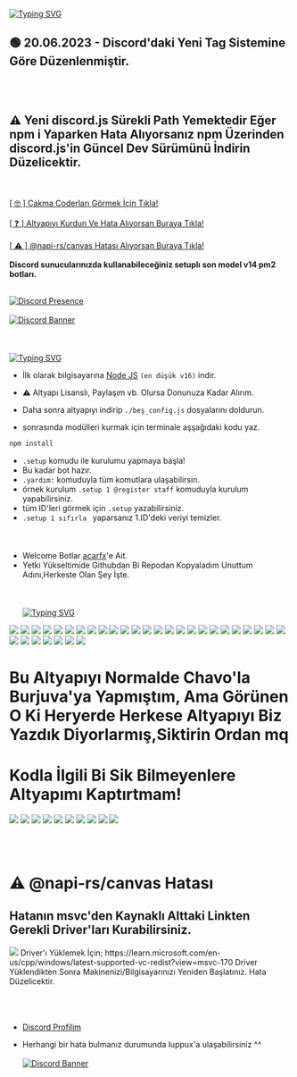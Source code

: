 [![Typing SVG](https://readme-typing-svg.herokuapp.com?font=Delicious+Handrawn&size=60&pause=1000&color=00F743&repeat=false&width=800&height=100&lines=Discord+V14+PM2+Bots+%23By+Be%C5%9F)](#)

<h2>🟢 20.06.2023 - Discord'daki Yeni Tag Sistemine Göre Düzenlenmiştir.</h2>
<br> </br>
<h2>⚠️ Yeni discord.js Sürekli Path Yemektedir Eğer npm i Yaparken Hata Alıyorsanız npm Üzerinden discord.js'in Güncel Dev Sürümünü İndirin Düzelicektir.</h2>
<br> </br>
<a href="#zort">[ 🤓 ] Çakma Coderları Görmek İçin Tıkla!</a>
<br> </br>
<a href="https://discord.gg/zSPzyGhtyP">[ ❓ ] Altyapıyı Kurdun Ve Hata Alıyorsan Buraya Tıkla!</a>
<br> </br>
<a href="#napirs">[ ⚠️ ] @napi-rs/canvas Hatası Alıyorsan Buraya Tıkla!</a>
<br> </br>
<strong>Discord sunucularınızda kullanabileceğiniz setuplı son model v14 pm2 botları.</strong>
<br> </br>

[![Discord Presence](https://luppufy-api.onrender.com/member/928259219038302258?border=ff0000&theme=000000)](https://discord.com/users/928259219038302258)
<br> </br>
[![Discord Banner](https://api.weblutions.com/discord/invite/luppux/)](https://discord.gg/luppux)
<br> </br>
<br> </br>
[![Typing SVG](https://readme-typing-svg.herokuapp.com?font=Delicious+Handrawn&size=30&pause=1000&color=F70909&repeat=false&width=435&lines=%E2%9D%93+Kurulum+)](https://git.io/typing-svg)

- İlk olarak bilgisayarına [Node JS](https://nodejs.org/en/) `(en düşük v16)` indir.

- ⚠️ Altyapı Lisanslı, Paylaşım vb. Olursa Donunuza Kadar Alırım.
- Daha sonra altyapıyı indirip `./beş_config.js` dosyalarını doldurun.
- sonrasında modülleri kurmak için terminale aşşağıdaki kodu yaz.

```diff
npm install
```
- `.setup` komudu ile kurulumu yapmaya başla!
- Bu kadar bot hazır.
- `.yardım:` komuduyla tüm komutlara ulaşabilirsin.
- örnek kurulum `.setup 1 @register staff` komuduyla kurulum yapabilirsiniz.
- tüm ID'leri görmek için `.setup` yazabilirsiniz.
- `.setup 1 sıfırla ` yaparsanız 1.ID'deki veriyi temizler.
<br> </br>
<br> </br>
- Welcome Botlar [acarfx](https://github.com/acarfx)'e Ait.
- Yetki Yükseltimide Githubdan Bi Repodan Kopyaladım Unuttum Adını,Herkeste Olan Şey İşte.
<br> </br>
<br> </br>
[![Typing SVG](https://readme-typing-svg.herokuapp.com?font=Delicious+Handrawn&size=30&pause=1000&color=F700E5&repeat=false&width=435&lines=%F0%9F%96%BC%EF%B8%8F+G%C3%B6rseller)](#)

<img  src="https://cdn.discordapp.com/attachments/950167988127006821/1090923072644722739/2023-03-30_11-49-54.png">
<img  src="https://cdn.discordapp.com/attachments/950167988127006821/1090923072153989140/2023-03-30_11-50-50.png">
<img  src="https://cdn.discordapp.com/attachments/950167988127006821/1090923070660808704/2023-03-30_11-52-39.png">
<img  src="https://cdn.discordapp.com/attachments/950167988127006821/1090923072430800956/2023-03-30_11-50-09.png">
<img  src="https://cdn.discordapp.com/attachments/950167988127006821/1090923070388187137/2023-03-30_11-53-32.png">
<img  src="https://cdn.discordapp.com/attachments/950167988127006821/1111019623370993684/2023-05-24_22-52-44.png">
<img  src="https://cdn.discordapp.com/attachments/950167988127006821/1111019623085776916/2023-05-24_22-53-00.png">
<img  src="https://cdn.discordapp.com/attachments/950167988127006821/1111019622808948898/2023-05-24_22-53-25.png">
<img  src="https://cdn.discordapp.com/attachments/950167988127006821/1111019622574076084/2023-05-24_22-54-15.png">
<img  src="https://cdn.discordapp.com/attachments/950167988127006821/1111019603276087406/2023-05-24_22-49-44.png">
<img  src="https://cdn.discordapp.com/attachments/950167988127006821/1111019602986664047/2023-05-24_22-49-59.png">
<img  src="https://cdn.discordapp.com/attachments/950167988127006821/1111019602634350694/2023-05-24_22-50-15.png">
<img  src="https://cdn.discordapp.com/attachments/950167988127006821/1111019602328174602/2023-05-24_22-50-28.png">
<img  src="https://cdn.discordapp.com/attachments/950167988127006821/1111019602072305775/2023-05-24_22-50-51.png">
<img  src="https://cdn.discordapp.com/attachments/950167988127006821/1111019601736769576/2023-05-24_22-51-04.png">
<img  src="https://cdn.discordapp.com/attachments/950167988127006821/1111019601459953674/2023-05-24_22-51-20.png">
<img  src="https://cdn.discordapp.com/attachments/950167988127006821/1111019601166336071/2023-05-24_22-51-40.png">
<img  src="https://cdn.discordapp.com/attachments/950167988127006821/1111019600843382954/2023-05-24_22-52-19.png">
<img  src="https://cdn.discordapp.com/attachments/950167988127006821/1111019600604315688/2023-05-24_22-52-33.png">
<img  src="https://cdn.discordapp.com/attachments/950167988127006821/1111017991707033701/2023-05-10_00-42-57.png">
<img  src="https://cdn.discordapp.com/attachments/950167988127006821/1111017991077888060/2023-05-10_13-58-26.png">
<img  src="https://cdn.discordapp.com/attachments/950167988127006821/1111017991396659340/2023-05-10_13-58-10.png">
<img  src="https://cdn.discordapp.com/attachments/950167988127006821/1111017906407493682/2023-05-01_23-34-57.png">
<img  src="https://cdn.discordapp.com/attachments/950167988127006821/1111017906227134504/2023-05-02_13-18-26.png">
<img  src="https://cdn.discordapp.com/attachments/950167988127006821/1111017906029989918/2023-05-02_13-18-38.png">
<img  src="https://cdn.discordapp.com/attachments/950167988127006821/1111017905824485526/2023-05-03_17-47-06.png">
<img  src="https://cdn.discordapp.com/attachments/950167988127006821/1111017905585405952/2023-05-04_15-51-31.png">
<img  src="https://cdn.discordapp.com/attachments/950167988127006821/1111017905375678554/2023-05-07_17-03-27.png">
<img  src="https://cdn.discordapp.com/attachments/950167988127006821/1111017905065316512/2023-05-07_17-10-29.png">
<img  src="https://cdn.discordapp.com/attachments/950167988127006821/1111017904843014225/2023-05-07_17-10-49.png">
<img  src="https://cdn.discordapp.com/attachments/950167988127006821/1111017904566177822/2023-05-10_00-42-57.png">
<img  src="https://cdn.discordapp.com/attachments/950167988127006821/1111017904293564446/2023-05-10_13-57-59.png">


<h1 id="zort">Bu Altyapıyı Normalde Chavo'la Burjuva'ya Yapmıştım, Ama Görünen O Ki Heryerde Herkese Altyapıyı Biz Yazdık Diyorlarmış,Siktirin Ordan mq</h1>
<h1>Kodla İlgili Bi Sik Bilmeyenlere Altyapımı Kaptırtmam!</h1>

<img  src="https://cdn.discordapp.com/attachments/950167988127006821/1111023648590016592/2023-05-24_23-10-15.png">
<img  src="https://cdn.discordapp.com/attachments/950167988127006821/1111022997130719313/2023-05-24_23-07-01.png">
<img  src="https://cdn.discordapp.com/attachments/950167988127006821/1111022997361393714/2023-05-24_23-05-05.png">
<img  src="https://cdn.discordapp.com/attachments/950167988127006821/1111022997562740766/2023-05-24_23-04-21.png">
<img  src="https://cdn.discordapp.com/attachments/950167988127006821/1111022997789225031/2023-05-24_23-03-03.png">
<img  src="https://cdn.discordapp.com/attachments/950167988127006821/1111022997998927912/2023-05-24_23-02-04.png">
<img  src="https://cdn.discordapp.com/attachments/950167988127006821/1111022998271578142/2023-05-23_23-17-11.png">
<img  src="https://cdn.discordapp.com/attachments/950167988127006821/1111022998510645248/2023-05-18_15-22-25.png">
<img  src="https://cdn.discordapp.com/attachments/950167988127006821/1111056776612294756/2023-05-24_22-45-50.png">
<img  src="https://cdn.discordapp.com/attachments/950167988127006821/1111056777023328316/2023-05-24_22-45-34.png">
 
<br> </br>
<h1>⚠️ @napi-rs/canvas Hatası</h1>
<h2 id="napirs">Hatanın msvc'den Kaynaklı Alttaki Linkten Gerekli Driver'ları Kurabilirsiniz.</h2>
<img src="https://cdn.discordapp.com/attachments/950167988127006821/1111440762438172773/2023-05-26_02-45-14.png">
Driver'ı Yüklemek İçin; https://learn.microsoft.com/en-us/cpp/windows/latest-supported-vc-redist?view=msvc-170
Driver Yüklendikten Sonra Makinenizi/Bilgisayarınızı Yeniden Başlatınız.
Hata Düzelicektir.
<br> </br>
<br> </br>

- [Discord Profilim](https://discord.com/users/928259219038302258)

- Herhangi bir hata bulmanız durumunda luppux'a ulaşabilirsiniz ^^
<br> </br>
[![Discord Banner](https://api.weblutions.com/discord/invite/luppux/)](https://discord.gg/luppux)
